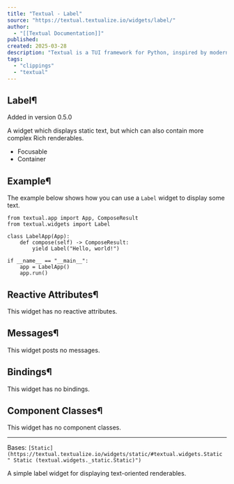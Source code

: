 ```yaml
---
title: "Textual - Label"
source: "https://textual.textualize.io/widgets/label/"
author:
  - "[[Textual Documentation]]"
published:
created: 2025-03-28
description: "Textual is a TUI framework for Python, inspired by modern web development."
tags:
  - "clippings"
  - "textual"
---
```

## Label¶

Added in version 0.5.0

A widget which displays static text, but which can also contain more complex Rich renderables.

- Focusable
- Container

## Example¶

The example below shows how you can use a `Label` widget to display some text.

<!-- SVG content removed by SVG Remover -->

```
from textual.app import App, ComposeResult
from textual.widgets import Label

class LabelApp(App):
    def compose(self) -> ComposeResult:
        yield Label("Hello, world!")

if __name__ == "__main__":
    app = LabelApp()
    app.run()
```

## Reactive Attributes¶

This widget has no reactive attributes.

## Messages¶

This widget posts no messages.

## Bindings¶

This widget has no bindings.

## Component Classes¶

This widget has no component classes.

---

Bases: `[Static](https://textual.textualize.io/widgets/static/#textual.widgets.Static " Static (textual.widgets._static.Static)")`

A simple label widget for displaying text-oriented renderables.